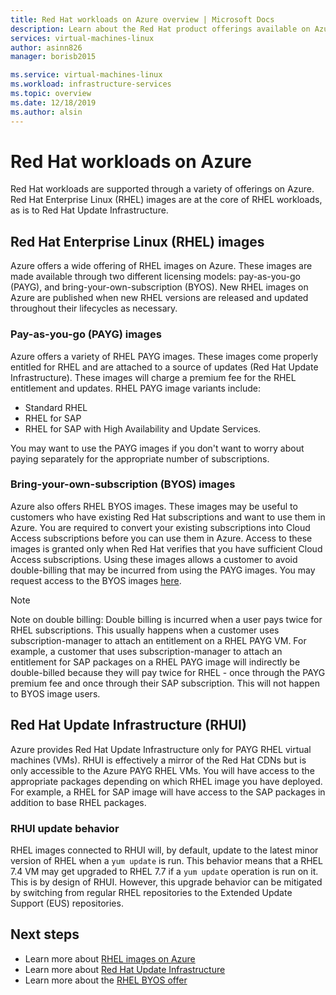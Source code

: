 ```yaml
---
title: Red Hat workloads on Azure overview | Microsoft Docs
description: Learn about the Red Hat product offerings available on Azure
services: virtual-machines-linux
author: asinn826
manager: borisb2015

ms.service: virtual-machines-linux
ms.workload: infrastructure-services
ms.topic: overview
ms.date: 12/18/2019
ms.author: alsin
---
```


# Red Hat workloads on Azure
Red Hat workloads are supported through a variety of offerings on Azure. Red Hat Enterprise Linux (RHEL) images are at the core of RHEL workloads, as is to Red Hat Update Infrastructure.

## Red Hat Enterprise Linux (RHEL) images
Azure offers a wide offering of RHEL images on Azure. These images are made available through two different licensing models: pay-as-you-go (PAYG), and bring-your-own-subscription (BYOS). New RHEL images on Azure are published when new RHEL versions are released and updated throughout their lifecycles as necessary.

### Pay-as-you-go (PAYG) images
Azure offers a variety of RHEL PAYG images. These images come properly entitled for RHEL and are attached to a source of updates (Red Hat Update Infrastructure). These images will charge a premium fee for the RHEL entitlement and updates. RHEL PAYG image variants include:
* Standard RHEL
* RHEL for SAP
* RHEL for SAP with High Availability and Update Services.

You may want to use the PAYG images if you don't want to worry about paying separately for the appropriate number of subscriptions.

### Bring-your-own-subscription (BYOS) images
Azure also offers RHEL BYOS images. These images may be useful to customers who have existing Red Hat subscriptions and want to use them in Azure. You are required to convert your existing subscriptions into Cloud Access subscriptions before you can use them in Azure. Access to these images is granted only when Red Hat verifies that you have sufficient Cloud Access subscriptions. Using these images allows a customer to avoid double-billing that may be incurred from using the PAYG images. You may request access to the BYOS images [here](https://aka.ms/rhel-byos).

> [!NOTE]
> Note on double billing: Double billing is incurred when a user pays twice for RHEL subscriptions. This usually happens when a customer uses subscription-manager to attach an entitlement on a RHEL PAYG VM. For example, a customer that uses subscription-manager to attach an entitlement for SAP packages on a RHEL PAYG image will indirectly be double-billed because they will pay twice for RHEL - once through the PAYG premium fee and once through their SAP subscription. This will not happen to BYOS image users.

## Red Hat Update Infrastructure (RHUI)
Azure provides Red Hat Update Infrastructure only for PAYG RHEL virtual machines (VMs). RHUI is effectively a mirror of the Red Hat CDNs but is only accessible to the Azure PAYG RHEL VMs. You will have access to the appropriate packages depending on which RHEL image you have deployed. For example, a RHEL for SAP image will have access to the SAP packages in addition to base RHEL packages.

### RHUI update behavior
RHEL images connected to RHUI will, by default, update to the latest minor version of RHEL when a `yum update` is run. This behavior means that a RHEL 7.4 VM may get upgraded to RHEL 7.7 if a `yum update` operation is run on it. This is by design of RHUI. However, this upgrade behavior can be mitigated by switching from regular RHEL repositories to the Extended Update Support (EUS) repositories.

## Next steps
* Learn more about [RHEL images on Azure](./redhat-images.md)
* Learn more about [Red Hat Update Infrastructure](./redhat-rhui.md)
* Learn more about the [RHEL BYOS offer](./redhat-byos.md)